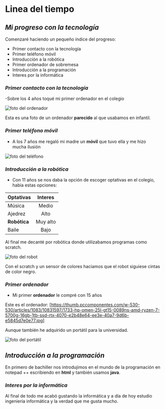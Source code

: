 #  Linea del tiempo

## *Mi progreso con la tecnología*
Comenzaré haciendo un pequeño índice del progreso:
<!-- UL -->
* Primer contacto con la tecnología
* Primer teléfono móvil
* Introducción a la robótica
* Primer ordenador de sobremesa
* Introducción a la programación
* Interes por la informática

 ### *Primer contacto con la tecnología*
 -Sobre los 4 años toqué mi primer ordenador en el colegio

 ![foto del ordenador](https://st2.depositphotos.com/1068904/11299/i/450/depositphotos_112998532-stock-photo-old-personal-computer.jpg)

Esta es una foto de un ordenador **parecido** al que usabamos en infantil.

 ### *Primer teléfono móvil*
 - A los 7 años me regaló mi madre un **móvil** que tuvo ella y me hizo mucha ilusión

![foto del teléfono](https://i.ebayimg.com/images/g/HowAAOSwqeBgw-Ul/s-l1200.jpg) 

### *Introducción a la robótica*
- Con 11 años se nos daba la opción de escoger optativas en el colegio, había estas opciones:

| Optativas     | Interes  |
| ------------- | :-------:|
| Música        |   Medio  |
| Ajedrez       |   Alto   |
| **Robótica**      | Muy alto |
| Baile         |   Bajo   |

Al final me decanté por robótica donde utilizabamos programas como scratch.

![foto del robot](https://lh3.googleusercontent.com/proxy/zOmAOcOnN3cdopogP0H2Td0bKH30lNEcd3lZ4qRCbcMHBNO4JClrvohmGLQMcu8e7mz4UB8cOgvr7YLm52JeekSNyFDz3WsP7icIew0_aEKLguOYygzvE2LyHONB-LSsBcmyWeZObTA3N-9x)

Con el scratch y un sensor de colores haciamos que el robot siguiese cintas de color negro.

### *Primer ordenador*

- Mi primer **ordenador** le compré con 15 años

Este es el ordenador: [https://thumb.pccomponentes.com/w-530-530/articles/1083/10831597/1733-hp-omen-25l-gt15-0089ns-amd-ryzen-7-5700g-16gb-1tb-ssd-rtx-4070-e2b48e64-ee3e-40a7-9d6b-e5845d7e0e77.jpg]

Aunque también he adquirido un portátil para la universidad.

![foto del portátil](https://m.media-amazon.com/images/I/71CLpiC+kOL._AC_UF894,1000_QL80_.jpg)

## *Introducción a la programación*

En primero de bachiller nos introdujimos en el mundo de la programación en notepad ++ escribiendo en **html** y también usamos **java**.

### *Interes por la informática*
Al final de todo me acabó gustando la informática y a día de hoy estudio ingeniería informática y la verdad que me gusta mucho.